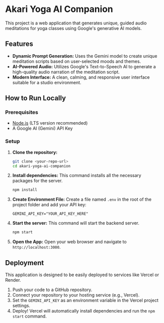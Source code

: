 # Akari Yoga AI Companion

This project is a web application that generates unique, guided audio meditations for yoga classes using Google's generative AI models.

## Features

- **Dynamic Prompt Generation:** Uses the Gemini model to create unique meditation scripts based on user-selected moods and themes.
- **AI-Powered Audio:** Utilizes Google's Text-to-Speech AI to generate a high-quality audio narration of the meditation script.
- **Modern Interface:** A clean, calming, and responsive user interface suitable for a studio environment.

## How to Run Locally

### Prerequisites

- [Node.js](https://nodejs.org/) (LTS version recommended)
- A Google AI (Gemini) API Key

### Setup

1.  **Clone the repository:**
    ```bash
    git clone <your-repo-url>
    cd akari-yoga-ai-companion
    ```

2.  **Install dependencies:**
    This command installs all the necessary packages for the server.
    ```bash
    npm install
    ```

3.  **Create Environment File:**
    Create a file named `.env` in the root of the project folder and add your API key:
    ```
    GEMINI_API_KEY="YOUR_API_KEY_HERE"
    ```

4.  **Start the server:**
    This command will start the backend server.
    ```bash
    npm start
    ```

5.  **Open the App:**
    Open your web browser and navigate to `http://localhost:3000`.

## Deployment

This application is designed to be easily deployed to services like Vercel or Render.

1.  Push your code to a GitHub repository.
2.  Connect your repository to your hosting service (e.g., Vercel).
3.  Set the `GEMINI_API_KEY` as an environment variable in the Vercel project settings.
4.  Deploy! Vercel will automatically install dependencies and run the `npm start` command.